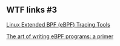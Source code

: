 ## WTF links #3

[Linux Extended BPF (eBPF) Tracing Tools](http://www.brendangregg.com/ebpf.html)

[The art of writing eBPF programs: a primer](https://sysdig.com/blog/the-art-of-writing-ebpf-programs-a-primer/)
